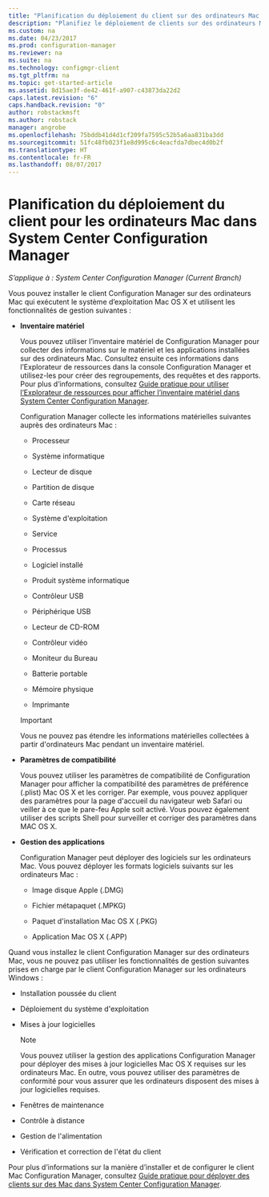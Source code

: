 ```yaml
---
title: "Planification du déploiement du client sur des ordinateurs Mac | Microsoft Docs"
description: "Planifiez le déploiement de clients sur des ordinateurs Mac dans System Center Configuration Manager."
ms.custom: na
ms.date: 04/23/2017
ms.prod: configuration-manager
ms.reviewer: na
ms.suite: na
ms.technology: configmgr-client
ms.tgt_pltfrm: na
ms.topic: get-started-article
ms.assetid: 8d15ae3f-de42-461f-a907-c43873da22d2
caps.latest.revision: "6"
caps.handback.revision: "0"
author: robstackmsft
ms.author: robstack
manager: angrobe
ms.openlocfilehash: 75bddb41d4d1cf209fa7595c52b5a6aa831ba3dd
ms.sourcegitcommit: 51fc48fb023f1e8d995c6c4eacfda7dbec4d0b2f
ms.translationtype: HT
ms.contentlocale: fr-FR
ms.lasthandoff: 08/07/2017
---
```

# <a name="planning-for-client-deployment-to-mac-computers-in-system-center-configuration-manager"></a>Planification du déploiement du client pour les ordinateurs Mac dans System Center Configuration Manager

*S’applique à : System Center Configuration Manager (Current Branch)*

Vous pouvez installer le client Configuration Manager sur des ordinateurs Mac qui exécutent le système d’exploitation Mac OS X et utilisent les fonctionnalités de gestion suivantes :  

-   **Inventaire matériel**  

     Vous pouvez utiliser l’inventaire matériel de Configuration Manager pour collecter des informations sur le matériel et les applications installées sur des ordinateurs Mac. Consultez ensuite ces informations dans l’Explorateur de ressources dans la console Configuration Manager et utilisez-les pour créer des regroupements, des requêtes et des rapports. Pour plus d’informations, consultez [Guide pratique pour utiliser l’Explorateur de ressources pour afficher l’inventaire matériel dans System Center Configuration Manager](../../../../core/clients/manage/inventory/use-resource-explorer-to-view-hardware-inventory.md).  

     Configuration Manager collecte les informations matérielles suivantes auprès des ordinateurs Mac :  

    -   Processeur  

    -   Système informatique  

    -   Lecteur de disque  

    -   Partition de disque  

    -   Carte réseau  

    -   Système d'exploitation  

    -   Service  

    -   Processus  

    -   Logiciel installé  

    -   Produit système informatique  

    -   Contrôleur USB  

    -   Périphérique USB  

    -   Lecteur de CD-ROM  

    -   Contrôleur vidéo  

    -   Moniteur du Bureau  

    -   Batterie portable  

    -   Mémoire physique  

    -   Imprimante  

    > [!IMPORTANT]  
    >  Vous ne pouvez pas étendre les informations matérielles collectées à partir d'ordinateurs Mac pendant un inventaire matériel.  

-   **Paramètres de compatibilité**  

     Vous pouvez utiliser les paramètres de compatibilité de Configuration Manager pour afficher la compatibilité des paramètres de préférence (.plist) Mac OS X et les corriger. Par exemple, vous pouvez appliquer des paramètres pour la page d'accueil du navigateur web Safari ou veiller à ce que le pare-feu Apple soit activé. Vous pouvez également utiliser des scripts Shell pour surveiller et corriger des paramètres dans MAC OS X.  

-   **Gestion des applications**  

     Configuration Manager peut déployer des logiciels sur les ordinateurs Mac. Vous pouvez déployer les formats logiciels suivants sur les ordinateurs Mac :  

    -   Image disque Apple (.DMG)  

    -   Fichier métapaquet (.MPKG)  

    -   Paquet d'installation Mac OS X (.PKG)  

    -   Application Mac OS X (.APP)  

 Quand vous installez le client Configuration Manager sur des ordinateurs Mac, vous ne pouvez pas utiliser les fonctionnalités de gestion suivantes prises en charge par le client Configuration Manager sur les ordinateurs Windows :  

-   Installation poussée du client  

-   Déploiement du système d'exploitation  

-   Mises à jour logicielles  

    > [!NOTE]  
    >  Vous pouvez utiliser la gestion des applications Configuration Manager pour déployer des mises à jour logicielles Mac OS X requises sur les ordinateurs Mac. En outre, vous pouvez utiliser des paramètres de conformité pour vous assurer que les ordinateurs disposent des mises à jour logicielles requises.  

-   Fenêtres de maintenance  

-   Contrôle à distance  

-   Gestion de l'alimentation  

-   Vérification et correction de l'état du client  

 Pour plus d’informations sur la manière d’installer et de configurer le client Mac Configuration Manager, consultez [Guide pratique pour déployer des clients sur des Mac dans System Center Configuration Manager](../../../../core/clients/deploy/deploy-clients-to-macs.md).
